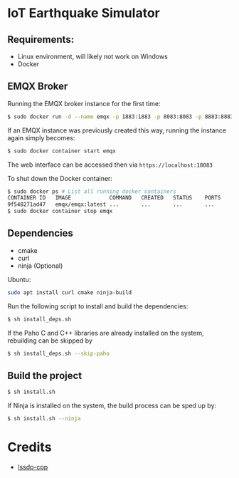 # IoT Earthquake Simulator

## Requirements: 

- Linux environment, will likely not work on Windows
- Docker 

## EMQX Broker 

Running the EMQX broker instance for the first time:
```bash
$ sudo docker run -d --name emqx -p 1883:1883 -p 8083:8083 -p 8883:8883 -p 18083:18083 emqx/emqx:latest
```

If an EMQX instance was previously created this way, running the instance again simply becomes:

```bash
$ sudo docker container start emqx
```

The web interface can be accessed then via `https://localhost:18083`

To shut down the Docker container:

```bash
$ sudo docker ps # List all running docker containers
CONTAINER ID   IMAGE            COMMAND   CREATED   STATUS    PORTS     NAMES
9f548271ad47   emqx/emqx:latest ...       ...       ...       ...       emqx
$ sudo docker container stop emqx
```



## Dependencies

- cmake
- curl
- ninja (Optional)

Ubuntu: 
```bash
sudo apt install curl cmake ninja-build
```

Run the following script to install and build the dependencies:

```bash
$ sh install_deps.sh
```

If the Paho C and C++ libraries are already installed on the system, rebuilding can be skipped by

```bash
$ sh install_deps.sh --skip-paho
```

## Build the project 

```bash
$ sh install.sh
```

If Ninja is installed on the system, the build process can be sped up by: 

```bash
$ sh install.sh --ninja
```

# Credits 

- [lssdp-cpp](https://github.com/jeanreP/lssdp-cpp)
